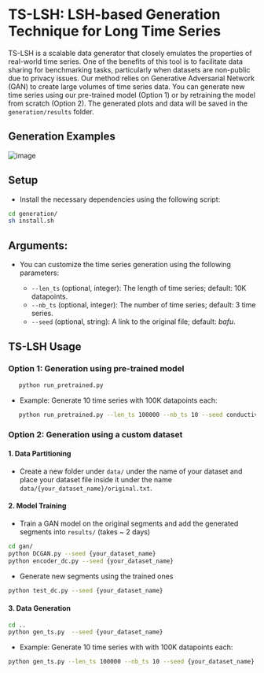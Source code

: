 # TS-LSH: LSH-based Generation Technique for Long Time Series

TS-LSH is a scalable data generator that closely emulates the properties of real-world time series. One of the benefits of this tool is to facilitate data sharing for benchmarking tasks, particularly when datasets are non-public due to privacy issues.  Our method relies on Generative Adversarial Network (GAN) to create large volumes of time series data. 
You can generate new time series using our pre-trained model (Option 1) or by retraining the model from scratch (Option 2). 
The generated plots and data will be saved in the `generation/results` folder.

## Generation Examples

![image](https://github.com/eXascaleInfolab/TSM-Bench/assets/15266242/13d8c2f9-fdbf-495f-aaf9-7f5ec0999470)



## Setup
- Install the necessary dependencies using the following script:

```bash
cd generation/
sh install.sh
```


## Arguments:

- You can customize the time series generation using the following parameters:

   - `--len_ts` (optional, integer): The length of time series; default: 10K datapoints.
   - `--nb_ts` (optional, integer): The number of time series; default: 3 time series.
   - `--seed` (optional, string): A link to the original file; default: _bafu_.

## TS-LSH Usage

### Option 1: Generation using pre-trained model      


```bash
   python run_pretrained.py
```
- Example: Generate 10 time series with 100K datapoints each: 

```bash
   python run_pretrained.py --len_ts 100000 --nb_ts 10 --seed conductivity
```


### Option 2: Generation using a custom dataset

 
#### 1. Data Partitioning

- Create a new folder under `data/` under the name of your dataset and place your dataset file inside it under the name `data/{your_dataset_name}/original.txt`.

#### 2. Model Training

- Train a GAN model on the original segments and add the generated segments into `results/` (takes ~ 2 days) 

```bash
cd gan/
python DCGAN.py --seed {your_dataset_name}
python encoder_dc.py --seed {your_dataset_name}
```
- Generate new segments using the trained ones 
```bash
python test_dc.py --seed {your_dataset_name}
```

#### 3. Data Generation

```bash
cd ..
python gen_ts.py  --seed {your_dataset_name}
```
- Example: Generate 10 time series with with 100K datapoints each:

```bash
python gen_ts.py --len_ts 100000 --nb_ts 10 --seed {your_dataset_name}
```
  
<!--
Apply LSH to generate long time series using ```gen_ts.py```. To use this script, the following arguments and examples are provided:

- `--len_ts` (optional, integer): The length of ts.
- `--nb_ts` (optional, integer): The number of ts.
- `--fori` (optional, string): A link to the original file.
- `--fsynth` (optional, string): A link to the synthetic segments.
- `--output_to` (optional, string): A link to the exported generated file.

1. Running the script with default values:

   ```bash
   python gen_ts.py
    ```
1. Generate 10 time series with 100K datapoints each:

```bash
   python gen_ts.py --len_ts 100000 --nb_ts 10
```
The generated plots and data are stored in the `generation/results` folder.
-->





